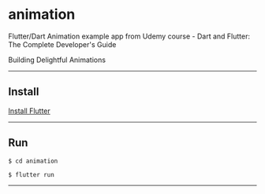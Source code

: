 # animation

Flutter/Dart Animation example app from Udemy course - Dart and Flutter: The Complete Developer's Guide

Building Delightful Animations

---

## Install

[Install Flutter](https://flutter.dev/docs/get-started/install)

---

## Run

```
$ cd animation
```

```
$ flutter run
```

---
